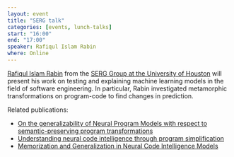```yaml
---
layout: event
title: "SERG talk"
categories: [events, lunch-talks]
start: "16:00"
end: "17:00"
speaker: Rafiqul Islam Rabin 
where: Online
---
```


[Rafiqul Islam Rabin](https://sites.google.com/view/mdrafiqulrabin) from the [SERG Group at the University of Houston](https://uh.edu/serg/) 
will present his work on testing and explaining machine learning models in the field of software engineering. 
In particular, Rabin investigated metamorphic transformations on program-code to find changes in prediction.

Related publications: 


- [On the generalizability of Neural Program Models with respect to semantic-preserving program transformations](https://www.sciencedirect.com/science/article/abs/pii/S0950584921000379)
- [Understanding neural code intelligence through program simplification](https://dl.acm.org/doi/abs/10.1145/3468264.3468539)
- [Memorization and Generalization in Neural Code Intelligence Models](https://arxiv.org/abs/2106.08704)

